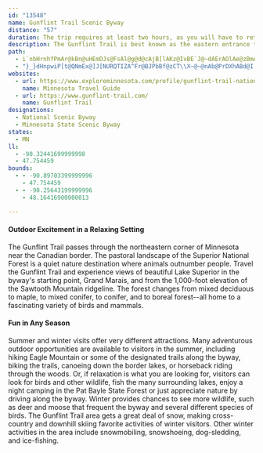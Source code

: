 ```yaml
---
id: "13548"
name: Gunflint Trail Scenic Byway
distance: "57"
duration: The trip requires at least two hours, as you will have to return to Grand Marais by the same route.
description: The Gunflint Trail is best known as the eastern entrance to the Boundary Waters Canoe Area (BWCA), a unique wilderness of more than a thousand lakes and streams joined by short overland trails called "portages."
path:
  - i`nbHrnhfPmAr@kBn@uHEmDJs@FsAl@g@d@cAjB]lAKz@IvBE`J@~dAErAOlAe@zBmAnBiCnByAPcA?m@QuAs@oAqAs@iBcGiTgFoQeA_DeGaOoDmHkH}LsCsFcAgCcBuF_C_OcAmF_BuEm@sAkByC{BgCeCkBiB_A}D{AgHwBwCa@aFPiCZcCx@oBdAaD`CuAvBq@xAmAbDo@vC}BzPi@bI]xIa@xC]bAaBhEcAhAaAl@kAh@cB^iAEcAMmJqEcCuAcCwBeAqAoCiE}Wkg@yEuHse@gb@yBsBy@cAyCuE}CyGeMmYi@eA_B_CiBgBuAeAuCwAyBg@{BSeEC_CUcAYy@]aCiA}@_@}@]m\yJ}~Bks@cA]cCoA}@s@sByBc|AajB}BoCeFoGyAsCwSmd@e@_Ai@q@c@uAiNc[yAaCq@w@mBkAuBa@}BFk`AtRmCb@mCFiEe@eMmDsCa@cPo@oC[mCm@{IkDmCe@oC?_f@xD{G^aAG}@W{MaEeAWaAEeANiAZ}@x@u@jAcBhD}Z`p@wApDgI|VeAfEmCnO}@lE}EtQ}@lE}J|o@y@rEiAfEoEfNeEvN_C`HgW~j@_BfCsBpB{VbRy@|@GD_@XYDMCMAqAzA_BtCiOb^wKvVsBlGiCfKuH|XeArBiAnAmAhAoGlDgA`@}BxAy@r@eA\yBtA}@^cCVcCEoQgEeKkG_AOck@WeAJeAX{@d@mE|DiBn@w@@q@Mu@YeT{LkE{D_MoOaIqJcAu@_AWeAK}@J}A|@s@t@ao@~kAkBtCeKlNo@fAi@lAcApDyD|Ty@tDc@pAm@dAq@z@aZjZwBbB}Z|RySzH}GlDcAl@}@v@_CrAqHxGsYp[}AlC{LrWwClFiEpGmDfEqItH}B`CcEvDuBrAcC`@eABq@IqFcBqAOaAJuAx@u@j@iO`NyAlC_@xAY`Ee@hO]dEYxAcAhDuQle@iA|De@fCeH~h@e@tEcBnTk@fEq@zD{@pDiAnDkGfNe@vAeAzDgAbIcE|d@i@dMKjFGvOWbES`BsGx`@YdBwAnFsArGiAdG_AtG_A~EcAtDkAjDsA|C}DbHuAtCg@pAeAtDu@fEgEvZyPjgAw@bGcFxf@YdFy@pYE`E?`MUxFiApR_@dEWzA{@dDcAxBsBfC{HtHuC~Bw@x@u@`Ak@hA}A`Ec@lCQrD?hl@IbB_@bE}Ez\_AtEm@jBmGbNmA~DgA|JmKtz@k@~D}@tDqJhYwFzOkOjd@mBhG_BfEmEfKqK~SgIdNcCtE}BdFc@tA_AxDy@xDy@bHg@pHEhBObBaAxPgAlT_@lDe@tCiDrOqF|RY`BeArHcAzSElBAdB?dBCvAAf@ChASlEc@~DaB|Jg@lEcB|VMdIB`IS|HRxPc@bLo@~DKzAd@pH|Ejm@XxEHxEM`IuCft@CtERrExEjg@xAjK~@lI`G~r@T`BjEvPx@`EfL|cA^rEFdBHfEC`EsA~b@IhNbAj|@rBhc@D`HO`E_@xDkIrd@e@tDYdEIfEY`wABfG~@vs@h@rH|CpQd@fEXvE~@dVBjB?xCSnGo@jHc@nC_@~GZ|KGfBw@vD}IvQmA`Dk@vDw@hKKrEHjBXlB~@nDxAvHBvBs@b^WzD{@pF_AzCyAxCyPnWyPdQcB|@u@J}GeB}AEwAj@g@f@c@r@iDzI}@lDi@~Ds@pVUjDo@xCoBrE}@lCm@fDO`EBdAXrD|@`GPrDKlDmAnKKxDhB`p@bBzp@QbQAxHDzAb@pD~@zC`D`HZfAXjANdDY`D[jAeAlCeAhDWjCD|WMrEOxAiFhTiAtC_B~BmBzA_Ab@cCl@{KdBaA^kPhKsB~A_D`DsB~AaCr@cCLsIa@cEk@_A?kj@rD}@^gFpCaBz@iAp@mBrBcFhJy@|@yBrAcAXmT`DoSlGyBfAqBdBiGxHmDlGe@fAYlASrAIxAAvAThDZjA|AtI^xDHpCBpOJ~ARzAxDdONhA?nAGlAQfAyAfEy@zCiAdGo@nGYvAo@fB_ArA_Ax@mBdAiBzAmF|HsB|E}AvCuArAmDj@iBCmBSy@a@cByAkCyCm@WmAYiEg@iBe@qF}BcA[yB]eAm@gAgAo@{AmBcDeBoAiA]aIs@oAq@aDiC{@_@cAQcBVsDx@u^hKu@^q@r@k@~@}ErJwDzJk@fAmClD}@d@m@l@qBdA}DdAkYlFoE^_PRs@JcCl@qBx@WV_ATsBXy@a@wBNkB|@s@l@m@r@a@bA]fAOlAOjD_@hQMrAWdAs@~AEx@DtJ?hAJ~@Rp@XZ~Ab@~@j@dDxC`BhCxCdBf@f@Zp@Rv@NtBNx@Xj@b@d@d@Nj@BfCk@h@DhAz@|AvEhB`Dj@dCx@|Et@jCvA~DNt@?x@Ov@Yj@e@XkD^s@lAMxAI^UZqDlB[\S`@Cj@Bh@H`@?\DP
  - "}_}dHnpwiP[t@QNmEx@]J[NURQTIZA^Fr@BJPbBf@zCT\\X~@~@nAb@PrDXhABd@I|@e@l@gALg@TkCf@sB?kAQgAg@y@cBaAwAk@uAcA"
websites:
  - url: https://www.exploreminnesota.com/profile/gunflint-trail-national-scenic-byway/2341
    name: Minnesota Travel Guide
  - url: https://www.gunflint-trail.com/
    name: Gunflint Trail
designations:
  - National Scenic Byway
  - Minnesota State Scenic Byway
states:
  - MN
ll:
  - -90.32441699999998
  - 47.754459
bounds:
  - - -90.89703399999996
    - 47.754459
  - - -90.25643199999996
    - 48.16416900000013

---
```


#### Outdoor Excitement in a Relaxing Setting

The Gunflint Trail passes through the northeastern corner of Minnesota near the Canadian border. The pastoral landscape of the Superior National Forest is a quiet nature destination where animals outnumber people. Travel the Gunflint Trail and experience views of beautiful Lake Superior in the byway's starting point, Grand Marais, and from the 1,000-foot elevation of the Sawtooth Mountain ridgeline. The forest changes from mixed deciduous to maple, to mixed conifer, to conifer, and to boreal forest--all home to a fascinating variety of birds and mammals.

#### Fun in Any Season

Summer and winter visits offer very different attractions. Many adventurous outdoor opportunities are available to visitors in the summer, including hiking Eagle Mountain or some of the designated trails along the byway, biking the trails, canoeing down the border lakes, or horseback riding through the woods. Or, if relaxation is what you are looking for, visitors can look for birds and other wildlife, fish the many surrounding lakes, enjoy a night camping in the Pat Bayle State Forest or just appreciate nature by driving along the byway. Winter provides chances to see more wildlife, such as deer and moose that frequent the byway and several different species of birds. The Gunflint Trail area gets a great deal of snow, making cross-country and downhill skiing favorite activities of winter visitors. Other winter activities in the area include snowmobiling, snowshoeing, dog-sledding, and ice-fishing.
